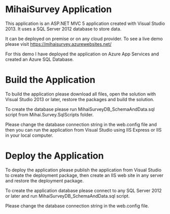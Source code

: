 # MihaiSurvey Application

This application is an ASP.NET MVC 5 application created with Visual Studio 2013. It uses a SQL Server 2012 database to store data. 

It can be deployed on premise or on any cloud provider. To see a live demo please visit https://mihaisurvey.azurewebsites.net/ 

For this demo I have deployed the application on Azure App Services and created an Azure SQL Database.

# Build the Application

To build the application please download all files, open the solution with Visual Studio 2013 or later, restore the packages and build the solution.

To create the database please run MihaiSurveyDB_SchemaAndData.sql script from Mihai.Survey.SqlScripts folder. 

Please change the database connection string in the web.config file and then you can run the application from Visual Studio using IIS Express or IIS in your local computer.

# Deploy the Application

To deploy the application please publish the application from Visual Studio to create the deployment package, then create an IIS web site in any server and restore the deployment package.

To create the application database please connect to any SQL Server 2012 or later and run MihaiSurveyDB_SchemaAndData.sql script.

Please change the database connection string in the web.config file.
